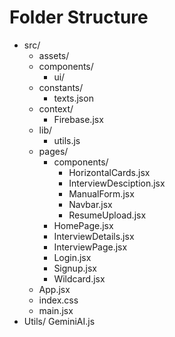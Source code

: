 # Folder Structure
  - src/
    - assets/
    - components/
        - ui/
    - constants/
        - texts.json
    - context/
        - Firebase.jsx
    - lib/
        - utils.js
    - pages/
        - components/
           - HorizontalCards.jsx
           - InterviewDesciption.jsx
           - ManualForm.jsx
           - Navbar.jsx
           - ResumeUpload.jsx
        - HomePage.jsx
        - InterviewDetails.jsx
        - InterviewPage.jsx
        - Login.jsx
        - Signup.jsx
        - Wildcard.jsx
    - App.jsx
    - index.css
    - main.jsx
- Utils/
   GeminiAI.js
    

